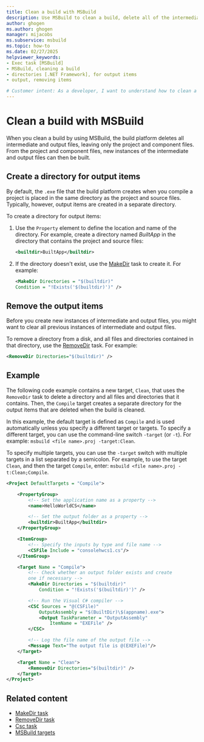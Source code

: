 ```yaml
---
title: Clean a build with MSBuild
description: Use MSBuild to clean a build, delete all of the intermediate and output files, and leave only the project and component files.
author: ghogen
ms.author: ghogen
manager: mijacobs
ms.subservice: msbuild
ms.topic: how-to
ms.date: 02/27/2025
helpviewer_keywords:
- Exec task [MSBuild]
- MSBuild, cleaning a build
- directories [.NET Framework], for output items
- output, removing items

# Customer intent: As a developer, I want to understand how to clean a build by using MSBuild so that intermediate and output files are deleted.
---
```


# Clean a build with MSBuild

When you clean a build by using MSBuild, the build platform deletes all intermediate and output files, leaving only the project and component files. From the project and component files, new instances of the intermediate and output files can then be built.

## Create a directory for output items

By default, the `.exe` file that the build platform creates when you compile a project is placed in the same directory as the project and source files. Typically, however, output items are created in a separate directory.

To create a directory for output items:

1. Use the `Property` element to define the location and name of the directory. For example, create a directory named *BuiltApp* in the directory that contains the project and source files:

   ```xml
   <builtdir>BuiltApp</builtdir>
   ```

1. If the directory doesn't exist, use the [MakeDir](../msbuild/makedir-task.md) task to create it. For example:

   ```xml
   <MakeDir Directories = "$(builtdir)"
   Condition = "!Exists('$(builtdir)')" />
   ```

## Remove the output items

Before you create new instances of intermediate and output files, you might want to clear all previous instances of intermediate and output files.

To remove a directory from a disk, and all files and directories contained in that directory, use the [RemoveDir](../msbuild/removedir-task.md) task. For example:

```xml
<RemoveDir Directories="$(builtdir)" />
```

## Example

The following code example contains a new target, `Clean`, that uses the `RemoveDir` task to delete a directory and all files and directories that it contains. Then, the `Compile` target creates a separate directory for the output items that are deleted when the build is cleaned.

In this example, the default target is defined as `Compile` and is used automatically unless you specify a different target or targets. To specify a different target, you can use the command-line switch `-target` (or `-t`). For example: `msbuild <file name>.proj -target:Clean`.

To specify multiple targets, you can use the `-target` switch with multiple targets in a list separated by a semicolon. For example, to use the target `Clean`, and then the target `Compile`, enter: `msbuild <file name>.proj -t:Clean;Compile`.

```xml
<Project DefaultTargets = "Compile">

    <PropertyGroup>
        <!-- Set the application name as a property -->
        <name>HelloWorldCS</name>

        <!-- Set the output folder as a property -->
        <builtdir>BuiltApp</builtdir>
    </PropertyGroup>

    <ItemGroup>
        <!-- Specify the inputs by type and file name -->
        <CSFile Include = "consolehwcs1.cs"/>
    </ItemGroup>

    <Target Name = "Compile">
        <!-- Check whether an output folder exists and create
        one if necessary -->
        <MakeDir Directories = "$(builtdir)"
            Condition = "!Exists('$(builtdir)')" />

        <!-- Run the Visual C# compiler -->
        <CSC Sources = "@(CSFile)"
            OutputAssembly = "$(BuiltDir)\$(appname).exe">
            <Output TaskParameter = "OutputAssembly"
                ItemName = "EXEFile" />
        </CSC>

        <!-- Log the file name of the output file -->
        <Message Text="The output file is @(EXEFile)"/>
    </Target>

    <Target Name = "Clean">
        <RemoveDir Directories="$(builtdir)" />
    </Target>
</Project>
```

## Related content

- [MakeDir task](../msbuild/makedir-task.md)
- [RemoveDir task](../msbuild/removedir-task.md)
- [Csc task](../msbuild/csc-task.md)
- [MSBuild targets](../msbuild/msbuild-targets.md)
